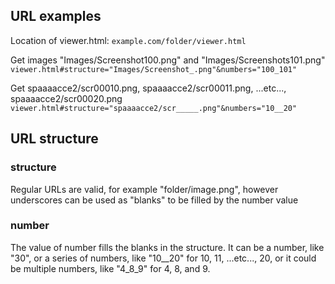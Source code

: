 ## URL examples

Location of viewer.html:
`example.com/folder/viewer.html`

Get images "Images/Screenshot100.png" and "Images/Screenshots101.png"
`viewer.html#structure="Images/Screenshot_.png"&numbers="100_101"` 

Get spaaaacce2/scr00010.png, spaaaacce2/scr00011.png, ...etc..., spaaaacce2/scr00020.png
`viewer.html#structure="spaaaacce2/scr_____.png"&numbers="10__20"`

## URL structure

### structure
Regular URLs are valid, for example "folder/image.png", however underscores can be used as "blanks" to be filled by the number value

### number
The value of number fills the blanks in the structure. It can be a number, like "30", or a series of numbers, like "10__20" for 10, 11, ...etc..., 20, or it could be multiple numbers, like "4_8_9" for 4, 8, and 9.